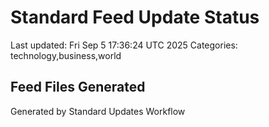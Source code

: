 # Standard Feed Update Status
Last updated: Fri Sep  5 17:36:24 UTC 2025
Categories: technology,business,world

## Feed Files Generated

Generated by Standard Updates Workflow
